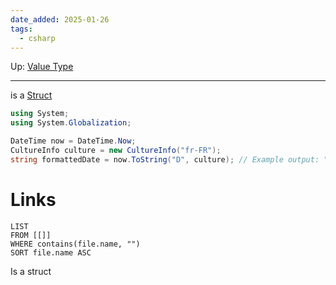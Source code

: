 ```yaml
---
date_added: 2025-01-26
tags:
  - csharp
---
```

Up: [Value Type](Value%20Type.md)
___
is a [Struct](Struct.md)
 ```cs
using System;
using System.Globalization;

DateTime now = DateTime.Now;
CultureInfo culture = new CultureInfo("fr-FR");
string formattedDate = now.ToString("D", culture); // Example output: "mardi 31 octobre 2023"
```
# Links
```dataview
LIST
FROM [[]]
WHERE contains(file.name, "")
SORT file.name ASC
```

Is a struct